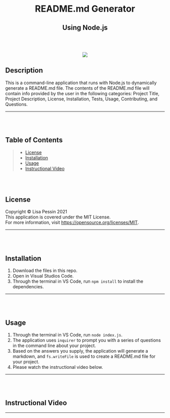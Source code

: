 <h1 align="center">README.md Generator </h1>
<h2 align="center">Using Node.js </h2>    

<br/><br/>

<p align="center">
<img src="https://img.shields.io/badge/License-MIT-yellow.svg"/>
</p>



## Description
  This is a command-line application that runs with Node.js to dynamically generate a README.md file. The contents of the README.md file will contain info provided by the user in the following categories: Project Title, Project Description, License, Installation, Tests, Usage, Contributing, and Questions.
  ***

  <br/><br/>

  ## Table of Contents
  >* [License](#license)
  >* [Installation](#installation)
  >* [Usage](#usage)
  >* [Instructional Video](#instructional-video)
  
  <br/><br/>

  ## License
  Copyright © Lisa Pessin 2021  
  This application is covered under the MIT License.  
  For more information, visit https://opensource.org/licenses/MIT.

  ***

  <br/><br/>

  ## Installation
  1. Download the files in this repo.
  2. Open in Visual Studios Code.
  3. Through the terminal in VS Code, run `npm install` to install the dependencies.
  ***

  <br/><br/>

  ## Usage
  1. Through the terminal in VS Code, run `node index.js`.
  2. The application uses `inquirer` to prompt you with a series of questions in the command line about your project.
  3. Based on the answers you supply, the application will generate a markdown, and `fs.writeFile` is used to create a README.md file for your project.
  4. Please watch the instructional video below.

  ***

  <br/><br/>

  ## Instructional Video
  
  ***
